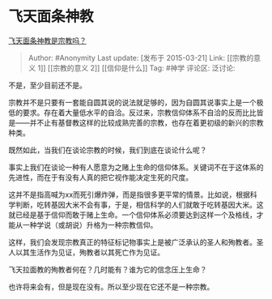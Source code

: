 # 飞天面条神教
[飞天面条神教是宗教吗？](https://www.zhihu.com/question/20870926/answer/42578155)

> Author: #Anonymity
> Last update: [发布于 2015-03-21]
> Link: [[宗教的意义 1]] [[宗教的意义 2]] [[信仰是什么]]
> Tag: #神学
> 评论区:
> 泛讨论:

不是，至少目前还不是。

宗教并不是只要有一套能自圆其说的说法就足够的，因为自圆其说事实上是一个极低的要求。存在着大量低水平的自洽。反过来，宗教信仰体系不自洽的反而比比皆是——并不止有基督教这样的比较成熟完善的宗教，也存在着更初级的新兴的宗教种类。

既然如此，当我们在谈论宗教的时候，我们到底在谈论什么呢？

事实上我们在谈论一种有人愿意为之赌上生命的信仰体系。关键词不在于这体系的先进性，而在于有没有人真的把它视作能决定生死的尺度。

这并不是指高喊为xx而死引爆炸弹，而是指很多更平常的情景。比如说，根据科学判断，吃转基因大米不会有事，于是，相信科学的人们就敢于吃转基因大米。这就已经是基于信仰而敢于赌上生命。一个信仰体系必须要达到这样一个及格线，才能从一种学说（或胡说）升格为一种宗教信仰。

这样，我们会发现宗教真正的特征标记物事实上是被广泛承认的圣人和殉教者。圣人以其生活作为见证，殉教者以其死亡作为见证。

飞天拉面教的殉教者何在？几时能有？谁为它的信念压上生命？

也许将来会有，但是现在没有。所以至少现在它还不是一种宗教。
